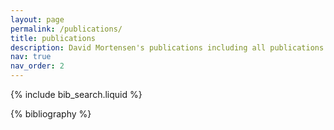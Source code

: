 ```yaml
---
layout: page
permalink: /publications/
title: publications
description: David Mortensen's publications including all publications with other members of ChangeLing Lab.
nav: true
nav_order: 2
---
```


<!-- _pages/publications.md -->

<!-- Bibsearch Feature -->

{% include bib_search.liquid %}

<div class="publications">

{% bibliography %}

</div>
